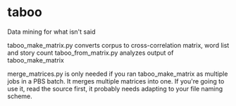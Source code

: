 # taboo
Data mining for what isn't said

taboo_make_matrix.py converts corpus to cross-correlation matrix, word list and story count
taboo_from_matrix.py analyzes output of taboo_make_matrix 

merge_matrices.py is only needed if you ran taboo_make_matrix as multiple jobs in a PBS batch.
It merges multiple matrices into one. 
If you're going to use it, read the source first, it probably needs adapting to your file naming scheme.